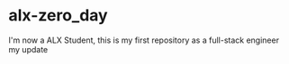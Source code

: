 # alx-zero_day
I'm now a ALX Student, this is my first repository as a full-stack engineer
my update
